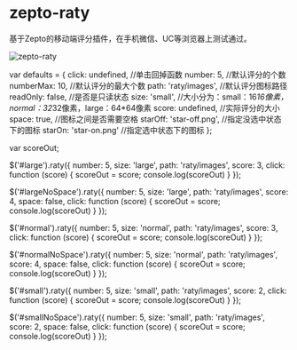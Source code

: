 # zepto-raty
基于Zepto的移动端评分插件，在手机微信、UC等浏览器上测试通过。

 ![zepto-raty](https://github.com/chenruchang/zepto-raty/blob/master/image/demo.png)


  var defaults = {
    click: undefined,           //单击回掉函数
    number: 5,                  //默认评分的个数
    numberMax: 10,              //默认评分的最大个数
    path: 'raty/images',        //默认评分图标路径
    readOnly: false,            //是否是只读状态
    size: 'small',              //大小分为：small：16*16像素，normal：32*32像素，large：64*64像素
    score: undefined,           //实际评分的大小
    space: true,                //图标之间是否需要空格
    starOff: 'star-off.png',    //指定没选中状态下的图标
    starOn: 'star-on.png'       //指定选中状态下的图标
  };
  
  var scoreOut;
  
  $('#large').raty({
      number: 5, size: 'large', path: 'raty/images', score: 3, click: function (score) {
          scoreOut = score;
          console.log(scoreOut)
      }
  });

  $('#largeNoSpace').raty({
      number: 5, size: 'large', path: 'raty/images', score: 4, space: false, click: function (score) {
          scoreOut = score;
          console.log(scoreOut)
      }
  });

  $('#normal').raty({
      number: 5, size: 'normal', path: 'raty/images', score: 3, click: function (score) {
          scoreOut = score;
          console.log(scoreOut)
      }
  });

  $('#normalNoSpace').raty({
      number: 5, size: 'normal', path: 'raty/images', score: 4, space: false, click: function (score) {
          scoreOut = score;
          console.log(scoreOut)
      }
  });

  $('#small').raty({
      number: 5, size: 'small', path: 'raty/images', score: 2, click: function (score) {
          scoreOut = score;
          console.log(scoreOut)
      }
  });

  $('#smallNoSpace').raty({
      number: 5, size: 'small', path: 'raty/images', score: 2, space: false, click: function (score) {
          scoreOut = score;
          console.log(scoreOut)
      }
  });